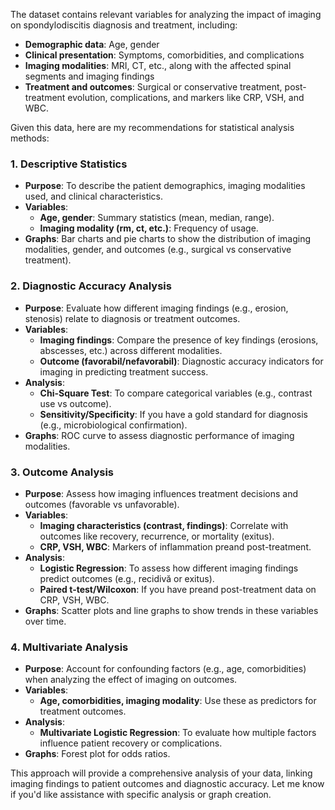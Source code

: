 The dataset contains relevant variables for analyzing the impact of imaging on spondylodiscitis diagnosis and treatment, including:

- **Demographic data**: Age, gender
- **Clinical presentation**: Symptoms, comorbidities, and complications
- **Imaging modalities**: MRI, CT, etc., along with the affected spinal segments and imaging findings
- **Treatment and outcomes**: Surgical or conservative treatment, post-treatment evolution, complications, and markers like CRP, VSH, and WBC.

Given this data, here are my recommendations for statistical analysis methods:

### 1. **Descriptive Statistics**
   - **Purpose**: To describe the patient demographics, imaging modalities used, and clinical characteristics.
   - **Variables**:
     - **Age, gender**: Summary statistics (mean, median, range).
     - **Imaging modality (rm, ct, etc.)**: Frequency of usage.
   - **Graphs**: Bar charts and pie charts to show the distribution of imaging modalities, gender, and outcomes (e.g., surgical vs conservative treatment).

### 2. **Diagnostic Accuracy Analysis**
   - **Purpose**: Evaluate how different imaging findings (e.g., erosion, stenosis) relate to diagnosis or treatment outcomes.
   - **Variables**:
     - **Imaging findings**: Compare the presence of key findings (erosions, abscesses, etc.) across different modalities.
     - **Outcome (favorabil/nefavorabil)**: Diagnostic accuracy indicators for imaging in predicting treatment success.
   - **Analysis**: 
     - **Chi-Square Test**: To compare categorical variables (e.g., contrast use vs outcome).
     - **Sensitivity/Specificity**: If you have a gold standard for diagnosis (e.g., microbiological confirmation).
   - **Graphs**: ROC curve to assess diagnostic performance of imaging modalities.

### 3. **Outcome Analysis**
   - **Purpose**: Assess how imaging influences treatment decisions and outcomes (favorable vs unfavorable).
   - **Variables**:
     - **Imaging characteristics (contrast, findings)**: Correlate with outcomes like recovery, recurrence, or mortality (exitus).
     - **CRP, VSH, WBC**: Markers of inflammation preand post-treatment.
   - **Analysis**: 
     - **Logistic Regression**: To assess how different imaging findings predict outcomes (e.g., recidivă or exitus).
     - **Paired t-test/Wilcoxon**: If you have preand post-treatment data on CRP, VSH, WBC.
   - **Graphs**: Scatter plots and line graphs to show trends in these variables over time.

### 4. **Multivariate Analysis**
   - **Purpose**: Account for confounding factors (e.g., age, comorbidities) when analyzing the effect of imaging on outcomes.
   - **Variables**:
     - **Age, comorbidities, imaging modality**: Use these as predictors for treatment outcomes.
   - **Analysis**: 
     - **Multivariate Logistic Regression**: To evaluate how multiple factors influence patient recovery or complications.
   - **Graphs**: Forest plot for odds ratios.

This approach will provide a comprehensive analysis of your data, linking imaging findings to patient outcomes and diagnostic accuracy. Let me know if you'd like assistance with specific analysis or graph creation.